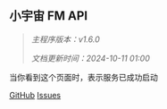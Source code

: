 ## 小宇宙 FM API

> _主程序版本：v1.6.0_
>
> _文档更新时间：2024-10-11 01:00_

当你看到这个页面时，表示服务已成功启动

[GitHub](https://github.com/ultrazg/xyz) [Issues](https://github.com/ultrazg/xyz/issues)
